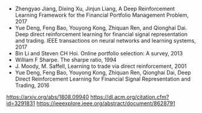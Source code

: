 * Zhengyao Jiang, Dixing Xu, Jinjun Liang, A Deep Reinforcement Learning Framework for the Financial Portfolio Management Problem, 2017
* Yue Deng, Feng Bao, Youyong Kong, Zhiquan Ren, and Qionghai Dai. Deep direct reinforcement learning for financial signal representation and trading. IEEE transactions on neural networks and learning systems, 2017
* Bin Li and Steven CH Hoi. Online portfolio selection: A survey, 2013
* William F Sharpe. The sharpe ratio, 1994
* J. Moody, M. Saffell, Learning to trade via direct reinforcement, 2001
* Yue Deng, Feng Bao, Youyong Kong, Zhiquan Ren, Qionghai Dai, Deep Direct Reinforcement Learning for Financial Signal Representation and Trading, 2016


https://arxiv.org/abs/1808.09940
https://dl.acm.org/citation.cfm?id=3291831
https://ieeexplore.ieee.org/abstract/document/8628791
